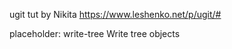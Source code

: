 ugit tut by Nikita https://www.leshenko.net/p/ugit/#

placeholder: write-tree Write tree objects



